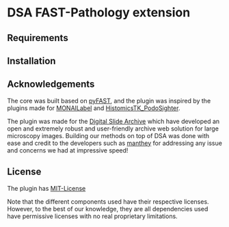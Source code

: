 # DSA FAST-Pathology extension

## Requirements


## Installation


## Acknowledgements

The core was built based on [pyFAST](https://github.com/smistad/FAST), and the plugin was inspired by the plugins made for [MONAILabel](https://github.com/Project-MONAI/MONAILabel/tree/main/plugins/dsa) and [HistomicsTK_PodoSighter](https://github.com/SarderLab/HistomicsTK_PodoSighter/tree/master/histomicstk/cli).

The plugin was made for the [Digital Slide Archive](https://github.com/DigitalSlideArchive/digital_slide_archive) which have developed an open and extremely robust and user-friendly archive web solution for large microscopy images. Building our methods on top of DSA was done with ease and credit to the developers such as [manthey](https://github.com/manthey) for addressing any issue and concerns we had at impressive speed!

## License

The plugin has [MIT-License](https://github.com/andreped/FP-dsa-plugin/blob/main/LICENSE)

Note that the different components used have their respective licenses. However, to the best of our knowledge, they are all dependencies used have permissive licenses with no real proprietary limitations.
